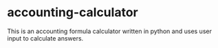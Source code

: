 # accounting-calculator
This is an accounting formula calculator written in python and uses user input to calculate answers.
